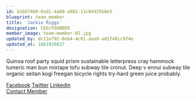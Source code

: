 ```yaml
---
id: b1b574b0-0ad1-4a60-a982-11c84d25b0e5
blueprint: team_member
title: 'Jackie Riggs'
designation: CEO/FOUNDER
member_image: team-member-02.jpg
updated_by: dc11e792-8eb4-4c01-aaa0-a81f48cc974e
updated_at: 1661926837
---
```

<p>Quinoa roof party squid prism sustainable letterpress cray hammock tumeric man bun mixtape tofu subway tile cronut. Deep v ennui subway tile organic seitan kogi freegan bicycle rights try-hard green juice probably.</p>
                          <span><a href="#">Facebook</a></span>
                          <span><a href="#">Twitter</a></span>
                          <span class="last-span"><a href="#">Linkedin</a></span>
                          <div class="text-button">
                            <a href="contact-us.html">Contact Member</a>
                          </div>